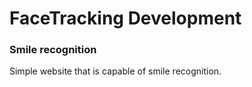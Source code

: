 # FaceTracking Development

### Smile recognition

Simple website that is capable of smile recognition.